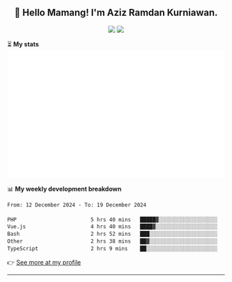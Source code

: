 <h2 align="center">👋 Hello Mamang! I'm Aziz Ramdan Kurniawan.</h2>  
<p align="center">
  <img src="https://komarev.com/ghpvc/?username=azizramdan">
  <img src="https://wakatime.com/badge/user/90056fa0-4c31-4eca-954e-2a3ac05896f9.svg">
</p>
    
⏳ **My stats**  
![](https://raw.githubusercontent.com/azizramdan/github-stats/master/generated/overview.svg#gh-dark-mode-only)

📊 **My weekly development breakdown**
<!--START_SECTION:waka-->

```txt
From: 12 December 2024 - To: 19 December 2024

PHP                        5 hrs 40 mins   █████▓░░░░░░░░░░░░░░░░░░░   22.84 %
Vue.js                     4 hrs 40 mins   ████▓░░░░░░░░░░░░░░░░░░░░   18.76 %
Bash                       2 hrs 52 mins   ███░░░░░░░░░░░░░░░░░░░░░░   11.56 %
Other                      2 hrs 38 mins   ██▓░░░░░░░░░░░░░░░░░░░░░░   10.60 %
TypeScript                 2 hrs 9 mins    ██░░░░░░░░░░░░░░░░░░░░░░░   08.65 %
```

<!--END_SECTION:waka-->
👉 [See more at my profile](https://wakatime.com/@azizramdan)
***
